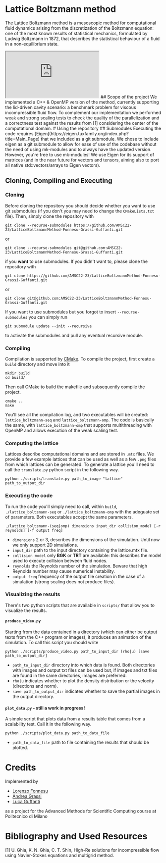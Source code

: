 # Lattice Boltzmann method
The Lattice Boltzmann method is a mesoscopic method for computational fluid dynamics arising from the discretization of the Boltzmann equation: one of the most known results of statistical mechanics, formulated by Ludwig Boltzmann in 1872, that describes the statistical behaviour of a fluid in a non-equilibrium state.
<iframe src="https://github.com/AMSC22-23/LatticeBoltzmannMethod-Fonnesu-Grassi-Guffanti/blob/main/scripts/animation.mp4" allowfullscreen></iframe>
## Scope of the project
We implemented a C++ & OpenMP version of the method, currently supporting the lid-driven cavity scenario: a benchmark problem for viscous incompressible fluid flow. To complement our implementation we performed weak and strong scaling tests to check the quality of the parallelization and a correctness test against the results from [1] considering the center of the computational domain.
# Using the repository
## Submodules
Executing the code requires [Eigen](https://eigen.tuxfamily.org/index.php?title=Main_Page) that we included as a git submodule. We chose to include eigen as a git submodule to allow for ease of use of the codebase without the need of using mk-modules and to always have the updated version. However, you're free to use mk-modules! We use Eigen for its support of matrices (and in the near future for vectors and tensors, aiming also to port all native std::vectors/arrays to Eigen vectors).

## Cloning, Compiling and Executing
### Cloning
Before cloning the repository you should decide whether you want to use git submodules (if you don't you may need to change the `CMakeLists.txt` file). Then, simply clone the repository with
```shell
git clone --recurse-submodules https://github.com/AMSC22-23/LatticeBoltzmannMethod-Fonnesu-Grassi-Guffanti.git
```
or
```shell
git clone --recurse-submodules git@github.com:AMSC22-23/LatticeBoltzmannMethod-Fonnesu-Grassi-Guffanti.git
```
if you **want** to use submodules. If you didn't want to, please clone the repository with
```shell
git clone https://github.com/AMSC22-23/LatticeBoltzmannMethod-Fonnesu-Grassi-Guffanti.git
```
or
```shell
git clone git@github.com:AMSC22-23/LatticeBoltzmannMethod-Fonnesu-Grassi-Guffanti.git
```
If you want to use submodules but you forgot to insert `--recurse-submodules` you can simply run
```shell
git submodule update --init --recursive
```
to activate the submodules and pull any eventual recursive module.

### Compiling
Compilation is supported by [CMake](https://cmake.org/). To compile the project, first create a `build` directory and move into it
```shell
mkdir build
cd build/
```
Then call CMake to build the makefile and subsequently compile the project.
```shell
cmake ..
make
```
You'll see all the compilation log, and two executables will be created: `lattice_boltzmann-seq` and `lattice_boltzmann-omp`. The code is basically the same, with `lattice_boltzmann-omp` that supports multithreading with OpenMP and allows execution of the weak scaling test. 
### Computing the lattice
Lattices describe computational domains and are stored in `.mtx` files. We provide a few example lattices that can be used as well as a few `.png` files from which lattices can be generated. To generate a lattice you'll need to call the `translate.py` python script in the following way.
```shell
python ./scripts/translate.py path_to_image "lattice" path_to_output_dir
```
### Executing the code
To run the code you'll simply need to call, within `build`, `./lattice_boltzmann-seq` or `./lattice_boltzmann-omp` with the adeguate set of parameters. Both executables accept the same parameters.
```shell
./lattice_boltzmann-(seq|omp) dimensions input_dir collision_model [-r reynolds] [-f output freq]
```
- `dimensions` 2 or 3, describes the dimensions of the simulation. Until now we only support 2D simulations.
- `input_dir` path to the input directory containing the lattice.mtx file.
- `collision model` only **BGK** or **TRT** are available: this describes the model used to execute collision between fluid nodes.
- `reynolds` the Reynolds number of the simulation. Beware that high Reynolds number may cause numerical instability.
- `output freq` frequency of the output file creation in the case of a simulation (strong scaling does not produce files).
### Visualizing the results

There's two python scripts that are available in `scripts/` that allow you to visualize the results.
#### `produce_video.py` 
Starting from the data contained in a directory (which can either be output texts from the C++ program or images), it produces an animation of the simulation. To call this script you should write
```
python ./scripts/produce_video.py path_to_input_dir (rho|u) [save path_to_output_dir]
```
- `path_to_input_dir` directory into which data is found. Both directories with images and output txt files can be used but, if images and txt files are found in the same directories, images are preferred.
- `rho|u` indicates whether to plot the density distribution or the velocity (directions and norm).
- `save path_to_output_dir` indicates whether to save the partial images in the output directory.
#### `plot_data.py` - still a work in progress!
A simple script that plots data from a results table that comes from a scalability test. Call it in the following way.
```
python ./scripts/plot_data.py path_to_data_file
```
- `path_to_data_file` path to file containing the results that should be plotted.

# Credits
Implemented by
- [Lorenzo Fonnesu](mailto:lorenzo.fonnesu@mail.polimi.it)
- [Andrea Grassi](mailto:andrea10.grassi@mail.polimi.it)
- [Luca Guffanti](mailto:luca2.guffanti@mail.polimi.it)

as a project for the Advanced Methods for Scientific Computing course at Politecnico di Milano
# Bibliography and Used Resources
[1] U. Ghia, K. N. Ghia, C. T. Shin, High-Re solutions for incompressible flow using Navier-Stokes equations
and multigrid method.
